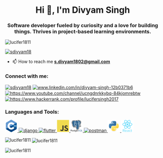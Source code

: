 <h1 align="center">Hi 👋, I'm Divyam Singh</h1>
<h3 align="center">Software developer fueled by curiosity and a love for building things. Thrives in project-based learning environments.</h3>

<p align="left"> <img src="https://komarev.com/ghpvc/?username=lucifer1811&label=Profile%20views&color=0e75b6&style=flat" alt="lucifer1811" /> </p>

<p align="left"> <a href="https://twitter.com/sdivyam18" target="blank"><img src="https://img.shields.io/twitter/follow/sdivyam18?logo=twitter&style=for-the-badge" alt="sdivyam18" /></a> </p>

- 📫 How to reach me **s.divyam1802@gmail.com**

<h3 align="left">Connect with me:</h3>
<p align="left">
<a href="https://twitter.com/sdivyam18" target="blank"><img align="center" src="https://raw.githubusercontent.com/rahuldkjain/github-profile-readme-generator/master/src/images/icons/Social/twitter.svg" alt="sdivyam18" height="30" width="40" /></a>
<a href="https://linkedin.com/in/www.linkedin.com/in/divyam-singh-12b0371b6" target="blank"><img align="center" src="https://raw.githubusercontent.com/rahuldkjain/github-profile-readme-generator/master/src/images/icons/Social/linked-in-alt.svg" alt="www.linkedin.com/in/divyam-singh-12b0371b6" height="30" width="40" /></a>
<a href="https://www.youtube.com/c/https://www.youtube.com/channel/ucngdnrkkybq-84kjomrebtw" target="blank"><img align="center" src="https://raw.githubusercontent.com/rahuldkjain/github-profile-readme-generator/master/src/images/icons/Social/youtube.svg" alt="https://www.youtube.com/channel/ucngdnrkkybq-84kjomrebtw" height="30" width="40" /></a>
<a href="https://www.hackerrank.com/https://www.hackerrank.com/profile/lucifersingh2017" target="blank"><img align="center" src="https://raw.githubusercontent.com/rahuldkjain/github-profile-readme-generator/master/src/images/icons/Social/hackerrank.svg" alt="https://www.hackerrank.com/profile/lucifersingh2017" height="30" width="40" /></a>
</p>

<h3 align="left">Languages and Tools:</h3>
<p align="left"> <a href="https://www.w3schools.com/cpp/" target="_blank" rel="noreferrer"> <img src="https://raw.githubusercontent.com/devicons/devicon/master/icons/cplusplus/cplusplus-original.svg" alt="cplusplus" width="40" height="40"/> </a> <a href="https://www.djangoproject.com/" target="_blank" rel="noreferrer"> <img src="https://cdn.worldvectorlogo.com/logos/django.svg" alt="django" width="40" height="40"/> </a> <a href="https://flutter.dev" target="_blank" rel="noreferrer"> <img src="https://www.vectorlogo.zone/logos/flutterio/flutterio-icon.svg" alt="flutter" width="40" height="40"/> </a> <a href="https://developer.mozilla.org/en-US/docs/Web/JavaScript" target="_blank" rel="noreferrer"> <img src="https://raw.githubusercontent.com/devicons/devicon/master/icons/javascript/javascript-original.svg" alt="javascript" width="40" height="40"/> </a> <a href="https://www.postgresql.org" target="_blank" rel="noreferrer"> <img src="https://raw.githubusercontent.com/devicons/devicon/master/icons/postgresql/postgresql-original-wordmark.svg" alt="postgresql" width="40" height="40"/> </a> <a href="https://postman.com" target="_blank" rel="noreferrer"> <img src="https://www.vectorlogo.zone/logos/getpostman/getpostman-icon.svg" alt="postman" width="40" height="40"/> </a> <a href="https://www.python.org" target="_blank" rel="noreferrer"> <img src="https://raw.githubusercontent.com/devicons/devicon/master/icons/python/python-original.svg" alt="python" width="40" height="40"/> </a> <a href="https://reactjs.org/" target="_blank" rel="noreferrer"> <img src="https://raw.githubusercontent.com/devicons/devicon/master/icons/react/react-original-wordmark.svg" alt="react" width="40" height="40"/> </a> </p>

<p><img align="left" src="https://github-readme-stats.vercel.app/api/top-langs?username=lucifer1811&show_icons=true&locale=en&layout=compact" alt="lucifer1811" /></p>

<p>&nbsp;<img align="center" src="https://github-readme-stats.vercel.app/api?username=lucifer1811&show_icons=true&locale=en" alt="lucifer1811" /></p>

<p><img align="center" src="https://github-readme-streak-stats.herokuapp.com/?user=lucifer1811&" alt="lucifer1811" /></p>
